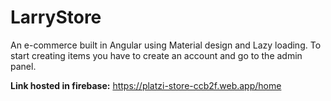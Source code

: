 # LarryStore
An e-commerce built in Angular using Material design and Lazy loading.
To start creating items you have to create an account and go to the admin panel.

**Link hosted in firebase:** https://platzi-store-ccb2f.web.app/home
